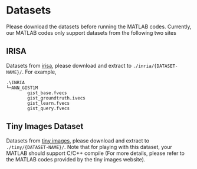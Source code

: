 # Datasets

Please download the datasets before running the MATLAB codes. Currently, our MATLAB codes only support datasets from the following two sites

## IRISA

Datasets from [irisa](http://corpus-texmex.irisa.fr/), please download and extract to `./inria/{DATASET-NAME}/`. For example, 
```
.\INRIA
└─ANN_GIST1M
        gist_base.fvecs
        gist_groundtruth.ivecs
        gist_learn.fvecs
        gist_query.fvecs
```

## Tiny Images Dataset

Datasets from [tiny images](http://horatio.cs.nyu.edu/mit/tiny/data/index.html), please download and extract to `./tiny/{DATASET-NAME}/`. Note that for playing with this dataset, your MATLAB should support C/C++ compile (For more details, please refer to the MATLAB codes provided by the tiny images website).

